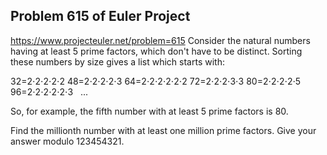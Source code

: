 ## Problem 615 of Euler Project 
https://www.projecteuler.net/problem=615
Consider the natural numbers having at least 5 prime factors, which don't have to be distinct. Sorting these numbers by size gives a list which starts with:

32=2⋅2⋅2⋅2⋅2
48=2⋅2⋅2⋅2⋅3
64=2⋅2⋅2⋅2⋅2⋅2
72=2⋅2⋅2⋅3⋅3
80=2⋅2⋅2⋅2⋅5
96=2⋅2⋅2⋅2⋅2⋅3
   ...

So, for example, the fifth number with at least 5 prime factors is 80.


Find the millionth number with at least one million prime factors.  Give your answer modulo 123454321.